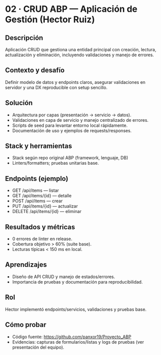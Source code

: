 # 02 · CRUD ABP — Aplicación de Gestión (Hector Ruiz)

## Descripción
Aplicación CRUD que gestiona una entidad principal con creación, lectura, actualización y eliminación, incluyendo validaciones y manejo de errores.

## Contexto y desafío
Definir modelo de datos y endpoints claros, asegurar validaciones en servidor y una DX reproducible con setup sencillo.

## Solución
- Arquitectura por capas (presentación → servicio → datos).
- Validaciones en capa de servicio y manejo centralizado de errores.
- Scripts de seed para levantar entorno local rápidamente.
- Documentación de uso y ejemplos de requests/responses.

## Stack y herramientas
- Stack según repo original ABP (framework, lenguaje, DB)
- Linters/formatters; pruebas unitarias base.

## Endpoints (ejemplo)
- GET /api/items — listar
- GET /api/items/{id} — detalle
- POST /api/items — crear
- PUT /api/items/{id} — actualizar
- DELETE /api/items/{id} — eliminar

## Resultados y métricas
- 0 errores de linter en release.
- Cobertura objetivo > 60% (suite base).
- Lecturas típicas < 150 ms en local.

## Aprendizajes
- Diseño de API CRUD y manejo de estados/errores.
- Importancia de pruebas y documentación para reproducibilidad.

## Rol
Hector implementó endpoints/servicios, validaciones y pruebas base.

## Cómo probar
- Código fuente: https://github.com/panxor19/Proyecto_ABP
- Evidencias: capturas de formularios/listas y logs de pruebas (ver presentación del equipo).
